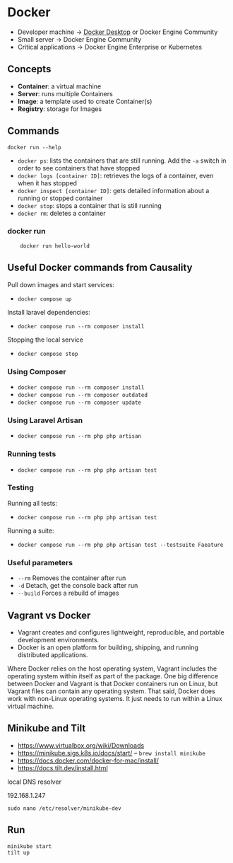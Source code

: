 # Docker

- Developer machine -> [Docker Desktop](https://www.docker.com/products/docker-desktop) or Docker Engine Community
- Small server -> Docker Engine Community
- Critical applications -> Docker Engine Enterprise or Kubernetes

## Concepts

- **Container**: a virtual machine
- **Server**: runs multiple Containers
- **Image**: a template used to create Container(s)
- **Registry**: storage for Images

## Commands

	docker run --help

- `docker ps`: lists the containers that are still running. Add the `-a` switch in order to see containers that have stopped
- `docker logs [container ID]`: retrieves the logs of a container, even when it has stopped
- `docker inspect [container ID]`: gets detailed information about a running or stopped container
- `docker stop`: stops a container that is still running
- `docker rm`: deletes a container

### docker run

		docker run hello-world

## Useful Docker commands from Causality

Pull down images and start services:
- `docker compose up`

Install laravel dependencies:
- `docker compose run --rm composer install`

Stopping the local service
- `docker compose stop`

### Using Composer
- `docker compose run --rm composer install`
- `docker compose run --rm composer outdated`
- `docker compose run --rm composer update`

### Using Laravel Artisan
- `docker compose run --rm php php artisan`

### Running tests
- `docker compose run --rm php php artisan test`

### Testing
Running all tests:
- `docker compose run --rm php php artisan test`

Running a suite:
- `docker compose run --rm php php artisan test --testsuite Faeature`

### Useful parameters
- `--rm` Removes the container after run
- `-d` Detach, get the console back after run
- `--build` Forces a rebuild of images

## Vagrant vs Docker

- Vagrant creates and configures lightweight, reproducible, and portable development environments.
- Docker is an open platform for building, shipping, and running distributed applications.

Where Docker relies on the host operating system, Vagrant includes the operating system within itself as part of the package. One big difference between Docker and Vagrant is that Docker containers run on Linux, but Vagrant files can contain any operating system. That said, Docker does work with non-Linux operating systems. It just needs to run within a Linux virtual machine.

## Minikube and Tilt

- https://www.virtualbox.org/wiki/Downloads
- https://minikube.sigs.k8s.io/docs/start/ – `brew install minikube`
- https://docs.docker.com/docker-for-mac/install/
- https://docs.tilt.dev/install.html

local DNS resolver

192.168.1.247

	sudo nano /etc/resolver/minikube-dev

## Run

	minikube start
	tilt up
